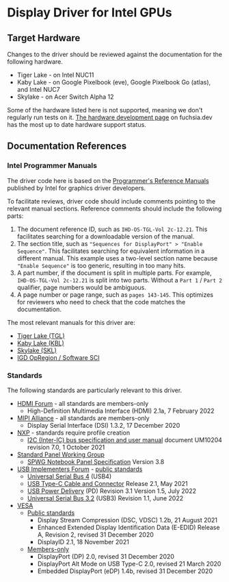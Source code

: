 # Display Driver for Intel GPUs

## Target Hardware

Changes to the driver should be reviewed against the documentation for the
following hardware.

* Tiger Lake - on Intel NUC11
* Kaby Lake - on Google Pixelbook (eve), Google Pixelbook Go (atlas), and Intel
  NUC7
* Skylake - on Acer Switch Alpha 12

Some of the hardware listed here is not supported, meaning we don't regularly
run tests on it. [The hardware development page][fuchsia-development-hardware]
on fuchsia.dev has the most up to date hardware support status.

## Documentation References

### Intel Programmer Manuals

The driver code here is based on the
[Programmer's Reference Manuals][intel-graphics-prms] published by Intel for
graphics driver developers.

To facilitate reviews, driver code should include comments pointing to the
relevant manual sections. Reference comments should include the following parts:

1. The document reference ID, such as `IHD-OS-TGL-Vol 2c-12.21`. This
   facilitates searching for a downloadable version of the manual.
1. The section title, such as `"Sequences for DisplayPort" > "Enable Sequence"`.
   This facilitates searching for equivalent information in a different manual.
   This example uses a two-level section name because `"Enable Sequence"` is too
   generic, resulting in too many hits.
1. A part number, if the document is split in multiple parts. For example,
   `IHD-OS-TGL-Vol 2c-12.21` is split into two parts. Without a `Part 1` /
   `Part 2` qualifier, page numbers would be ambiguous.
1. A page number or page range, such as `pages 143-145`. This optimizes for
   reviewers who need to check that the code matches the documentation.

The most relevant manuals for this driver are:

* [Tiger Lake (TGL)][intel-tgl-prm]
* [Kaby Lake (KBL)][intel-kbl-prm]
* [Skylake (SKL)][intel-skl-prm]
* [IGD OpRegion / Software SCI][intel-opregion-prm]

### Standards

The following standards are particularly relevant to this driver.

* [HDMI Forum][hdmi-forum-about] - all standards are members-only
    * High-Definition Multimedia Interface (HDMI) 2.1a, 7 February 2022
* [MIPI Alliance][mipi-alliance-about] - all standards are members-only
    *  Display Serial Interface (DSI) 1.3.2, 17 December 2020
* [NXP][nxp-about] - standards require profile creation
    * [I2C (Inter-IC) bus specification and user manual][nxp-i2c-spec] document
      UM10204 revision 7.0, 1 October 2021
* [Standard Panel Working Group][spwg-about]
    * [SPWG Notebook Panel Specification][spwg-panel-standard] Version 3.8
* [USB Implementers Forum][usb-if-about] -
  [public standards][usb-if-public-standards]
    * [Universal Serial Bus 4][usb4-spec] (USB4)
    * [USB Type-C Cable and Connector][usb-type-c] Release 2.1, May 2021
    * [USB Power Delivery][usb-power-delivery] (PD) Revision 3.1 Version 1.5,
      July 2022
    * [Universal Serial Bus 3.2][usb3-spec] (USB3) Revision 1.1, June 2022
* [VESA][vesa-about]
    * [Public standards][vesa-public-standards]
        * Display Stream Compression (DSC, VDSC) 1.2b, 21 August 2021
        * Enhanced Extended Display Identification Data (E-EDID) Release A,
          Revision 2, revised 31 December 2020
        * DisplayID 2.1, 18 November 2021
    * [Members-only][vesa-members-standards]
        * DisplayPort (DP) 2.0, revised 31 December 2020
        * DisplayPort Alt Mode on USB Type-C 2.0, revised 21 March 2020
        * Embedded DisplayPort (eDP) 1.4b, revised 31 December 2020


[fuchsia-development-hardware]: https://fuchsia.dev/fuchsia-src/development/hardware
[hdmi-forum-about]: https://hdmiforum.org/about/
[mipi-alliance-about]: https://www.mipi.org/about-us
[intel-graphics-prms]: https://01.org/linuxgraphics/documentation/hardware-specification-prms
[intel-tgl-prm]: https://01.org/node/37295
[intel-kbl-prm]: https://01.org/linuxgraphics/hardware-specification-prms/2016-intelr-processors-based-kaby-lake-platform
[intel-skl-prm]: https://01.org/linuxgraphics/documentation/hardware-specification-prms/2015-2016-intel-processors-based-skylake-platform
[intel-opregion-prm]: https://01.org/linuxgraphics/documentation/intel%C2%AE-integrated-graphics-device-opregion-specification
[nxp-about]: https://www.nxp.com/about
[nxp-i2c-spec]: https://www.nxp.com/webapp/Download?colCode=UM10204&location=null
[spwg-about]: https://web.archive.org/web/20130516220616/http://www.spwg.org/
[spwg-panel-standard]: https://web.archive.org/web/20120424092158/http://www.spwg.org/spwg_spec_version3.8_3-14-2007.pdf
[usb-if-about]: https://www.usb.org/about
[usb-if-public-standards]: https://www.usb.org/documents
[usb-power-delivery]: https://www.usb.org/document-library/usb-power-delivery
[usb3-spec]: https://www.usb.org/document-library/usb-32-revision-11-june-2022
[usb4-spec]: https://www.usb.org/document-library/usb4r-specification
[usb-type-c]: https://www.usb.org/document-library/usb-type-cr-cable-and-connector-specification-release-21
[vesa-about]: https://vesa.org/about-vesa/
[vesa-members-standards]: https://vesa.org/join-vesamemberships/member-downloads/
[vesa-public-standards]: https://vesa.org/vesa-standards/

